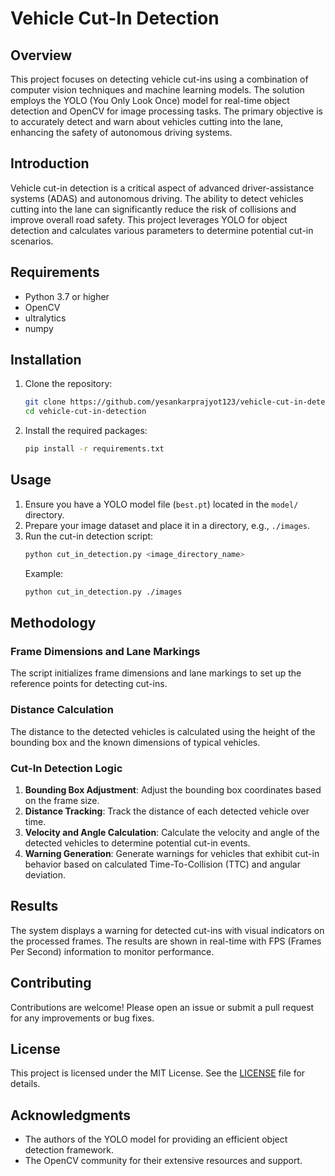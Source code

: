 # Vehicle Cut-In Detection

## Overview

This project focuses on detecting vehicle cut-ins using a combination of computer vision techniques and machine learning models. The solution employs the YOLO (You Only Look Once) model for real-time object detection and OpenCV for image processing tasks. The primary objective is to accurately detect and warn about vehicles cutting into the lane, enhancing the safety of autonomous driving systems.

## Introduction

Vehicle cut-in detection is a critical aspect of advanced driver-assistance systems (ADAS) and autonomous driving. The ability to detect vehicles cutting into the lane can significantly reduce the risk of collisions and improve overall road safety. This project leverages YOLO for object detection and calculates various parameters to determine potential cut-in scenarios.

## Requirements

- Python 3.7 or higher
- OpenCV
- ultralytics
- numpy

## Installation

1. Clone the repository:
   ```bash
   git clone https://github.com/yesankarprajyot123/vehicle-cut-in-detection.git
   cd vehicle-cut-in-detection
   ```

2. Install the required packages:
   ```bash
   pip install -r requirements.txt
   ```

## Usage

1. Ensure you have a YOLO model file (`best.pt`) located in the `model/` directory.
2. Prepare your image dataset and place it in a directory, e.g., `./images`.
3. Run the cut-in detection script:
   ```bash
   python cut_in_detection.py <image_directory_name>
   ```
   Example:
   ```bash
   python cut_in_detection.py ./images
   ```

## Methodology

### Frame Dimensions and Lane Markings
The script initializes frame dimensions and lane markings to set up the reference points for detecting cut-ins.

### Distance Calculation
The distance to the detected vehicles is calculated using the height of the bounding box and the known dimensions of typical vehicles.

### Cut-In Detection Logic
1. **Bounding Box Adjustment**: Adjust the bounding box coordinates based on the frame size.
2. **Distance Tracking**: Track the distance of each detected vehicle over time.
3. **Velocity and Angle Calculation**: Calculate the velocity and angle of the detected vehicles to determine potential cut-in events.
4. **Warning Generation**: Generate warnings for vehicles that exhibit cut-in behavior based on calculated Time-To-Collision (TTC) and angular deviation.

## Results

The system displays a warning for detected cut-ins with visual indicators on the processed frames. The results are shown in real-time with FPS (Frames Per Second) information to monitor performance.

## Contributing

Contributions are welcome! Please open an issue or submit a pull request for any improvements or bug fixes.

## License

This project is licensed under the MIT License. See the [LICENSE](LICENSE) file for details.

## Acknowledgments

- The authors of the YOLO model for providing an efficient object detection framework.
- The OpenCV community for their extensive resources and support.
